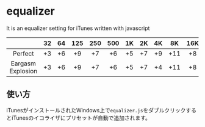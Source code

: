 # equalizer
It is an equalizer setting for iTunes written with javascript

|　|32|64|125|250|500|1K|2K|4K|8K|16K|
|:---:|:---:|:---:|:---:|:---:|:---:|:---:|:---:|:---:|:---:|:---:|
|Perfect|+3|+6|+9|+7|+6|+5|+7|+9|+11|+8|
|Eargasm Explosion|+3|+6|+9|+7|+6|+5|+7|+4|+11|+8|

## 使い方
iTunesがインストールされたWindows上で`equalizer.js`をダブルクリックするとiTunesのイコライザにプリセットが自動で追加されます。